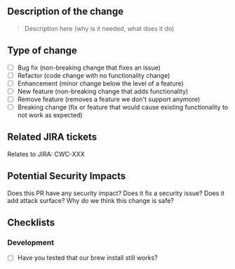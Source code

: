 ## Description of the change

> Description here (why is it needed, what does it do)

## Type of change

- [ ] Bug fix (non-breaking change that fixes an issue)
- [ ] Refactor (code change with no functionality change)
- [ ] Enhancement (minor change below the level of a feature)
- [ ] New feature (non-breaking change that adds functionality)
- [ ] Remove feature (removes a feature we don't support anymore)
- [ ] Breaking change (fix or feature that would cause existing functionality to not work as expected)

## Related JIRA tickets

Relates to JIRA: CWC-XXX

## Potential Security Impacts

Does this PR have any security impact?
Does it fix a security issue?
Does it add attack surface?
Why do we think this change is safe?

## Checklists

### Development

- [ ] Have you tested that our brew install still works?

